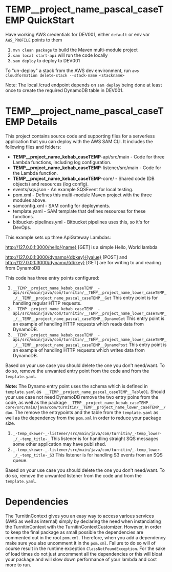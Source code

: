 # __TEMP__project_name_pascal_caseTEMP__ QuickStart

Have working AWS credentials for DEV001, either `default` or env var `AWS_PROFILE` points to them

1. `mvn clean package` to build the Maven multi-module project
2. `sam local start-api` will run the code locally
3. `sam deploy` to deploy to DEV001

To "un-deploy" a stack from the AWS dev environment, run `aws cloudformation delete-stack --stack-name <stackname>`

Note: The local /crud endpoint depends on `sam deploy` being done at least once
to create the required DynamoDB table in DEV001.

# __TEMP__project_name_pascal_caseTEMP__ Details

This project contains source code and supporting files for a serverless application that you can deploy with the AWS SAM
CLI. It includes the following files and folders:

- __TEMP__project_name_kebab_caseTEMP__-api/src/main - Code for three Lambda functions, including log configuration.
- __TEMP__project_name_kebab_caseTEMP__-listener/src/main - Code for the Lambda function.
- __TEMP__project_name_kebab_caseTEMP__-core/ - Shared code (DB objects) and resources (log config).
- events/sqs.json - An example SQSEvent for local testing.
- pom.xml - Defines this multi-module Maven project with the three modules above.
- samconfig.xml - SAM config for deployments.
- template.yaml - SAM template that defines resources for these functions.
- bitbucket-pipelines.yml - Bitbucket pipelines uses this, so it's for DevOps.

This example sets up three ApiGateway Lambdas:

http://127.0.0.1:3000/hello/{name} [GET] is a simple Hello, World lambda

http://127.0.0.1:3000/dynamo/{dbkey}/{value} [POST]
and
http://127.0.0.1:3000/dynamo/{dbkey} [GET]
are for writing to and reading from DynamoDB 

This code has three entry points configured:

1. `__TEMP__project_name_kebab_caseTEMP__-api/src/main/java/com/turnitin/__TEMP__project_name_lower_caseTEMP__/__TEMP__project_name_pascal_caseTEMP__Get` This entry point is for handling regular HTTP requests.
2. `__TEMP__project_name_kebab_caseTEMP__-api/src/main/java/com/turnitin/__TEMP__project_name_lower_caseTEMP__/__TEMP__project_name_pascal_caseTEMP__DynamoGet` This entry point is an example of handling HTTP requests which reads data from DynamoDB.
3. `__TEMP__project_name_kebab_caseTEMP__-api/src/main/java/com/turnitin/__TEMP__project_name_lower_caseTEMP__/__TEMP__project_name_pascal_caseTEMP__DynamoPost` This entry point is an example of handling HTTP requests which writes data from DynamoDB.

Based on your use case you should delete the one you don't need/want.  To do so, remove the unwanted entry point from the code and from the `template.yaml`.  

**Note:** The Dynamo entry point uses the schema which is defined in `template.yaml` as ` __TEMP__project_name_pascal_caseTEMP__Table01`. Should your use case not need
DynamoDB remove the two entry poins from the code, as well as the package `__TEMP__project_name_kebab_caseTEMP__-core/src/main/java/com/turnitin/__TEMP__project_name_lower_caseTEMP__/dao`. The remove the entrypoints and the table from the `template.yaml` 
as well as the dependency from the `pom.xml` in order to reduce your package size. 

1. `_-temp_skewer-_-listener/src/main/java/com/turnitin/_-temp_lower-_/_-temp_title-_` This listener is for handling straight SQS messages some other application may have published.
2. `_-temp_skewer-_-listener/src/main/java/com/turnitin/_-temp_lower-_/_-temp_title-_S3` This listener is for handling S3 events from an SQS queue.

Based on your use case you should delete the one you don't need/want.  To do so, remove the unwanted listener from the code and from the `template.yaml`.


# Dependencies

The TurnitinContext gives you an easy way to access various services (AWS as well as internal) simply by declaring the need when instanciating the TurnitinContext with the
TurnitinContextCustomizer. However, in order to keep the final package as small possible the dependencies are commented out in the root `pom.xml`.  Therefore, when you
add a dependency make sure you also uncomment it in the `pom.xml`.  Failure to do so will of course result in the runtime exception `ClassNotFoundException`.  For the sake
of load times do not just uncomment all the dependencies or this will bloat your package and will slow down performance of your lambda and cost more to run.

